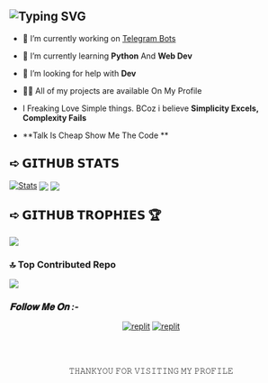## ![Typing SVG](https://readme-typing-svg.herokuapp.com/?lines=My+self+Brutal)
</p>

- 🔭 I’m currently working on [Telegram Bots](https://telegram.dog/MrBrutal_bots)

- 🌱 I’m currently learning **Python** And **Web Dev**

- 🤝 I’m looking for help with **Dev**

- 👨‍💻 All of my projects are available On My Profile

- I Freaking Love Simple things. BCoz i believe **Simplicity Excels, Complexity Fails**
  
- **Talk Is Cheap Show Me The Code ** 

## ➪ 𝗚𝗜𝗧𝗛𝗨𝗕 𝗦𝗧𝗔𝗧𝗦
[![Stats](https://github-readme-stats.vercel.app/api?username=MrBrutalDev&hide=prs&count_public=true&show_icons=true&theme=algolia)](https://github.com/MrBrutalDev/github-readme-stats)
<img src="https://github-readme-streak-stats.herokuapp.com?user=MrBrutalDev&theme=tokyonight" align="center">
<img src="https://github-readme-stats.vercel.app/api/top-langs/?username=MrBrutalDev&layout=compact&theme=tokyonight" align="center">




## ➪ 𝗚𝗜𝗧𝗛𝗨𝗕 𝗧𝗥𝗢𝗣𝗛𝗜𝗘𝗦 🏆
![](https://github-profile-trophy.vercel.app/?username=MrBrutalDev&theme=tokyonight )


### 🔝 Top Contributed Repo
![](https://github-contributor-stats.vercel.app/api?username=MrBrutalDev&limit=5&theme=tokyonight&combine_all_yearly_contributions=true)


<h3><i>𝐅𝐨𝐥𝐥𝐨𝐰 𝐌𝐞 𝐎𝐧 :-</i></h3>
</p>
<p align="center">
<a href="https://www.telegram.dog/MrBrutal_bots"><img alt="replit" src="https://img.shields.io/badge/-Telegram-blue?style=for-the-badge&logo=telegram&logoColor=white"/></a>
<a href="https://youtube.com/"><img alt="replit" src="https://img.shields.io/badge/-youtube-red?style=for-the-badge&logo=youtube&logoColor=white"/></a>
</p>
<br>
<br>
<p align="center">
𝚃𝙷𝙰𝙽𝙺𝚈𝙾𝚄 𝙵𝙾𝚁 𝚅𝙸𝚂𝙸𝚃𝙸𝙽𝙶 𝙼𝚈 𝙿𝚁𝙾𝙵𝙸𝙻𝙴
</p>
